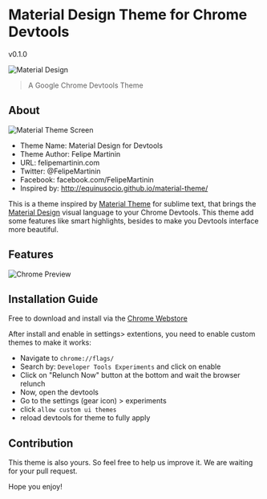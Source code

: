 # Material Design Theme for Chrome Devtools
v0.1.0

![Material Design](https://raw.githubusercontent.com/FelipeMartinin/material-design-devtools/master/images/Frozen-Logo.png)

> A Google Chrome Devtools Theme



## About

![Material Theme Screen](https://raw.githubusercontent.com/FelipeMartinin/material-design-devtools/master/images/frozen-screen.png)


* Theme Name: Material Design for Devtools
* Theme Author: Felipe Martinin
* URL: felipemartinin.com
* Twitter: @FelipeMartinin
* Facebook: facebook.com/FelipeMartinin
* Inspired by: http://equinusocio.github.io/material-theme/



This is a theme inspired by [Material Theme](https://github.com/equinusocio/material-theme) for sublime text, that brings the [Material Design](https://design.google.com/) visual language to your Chrome Devtools. This theme add some features like smart highlights, besides to make you Devtools interface more beautiful.



## Features
![Chrome Preview](https://raw.githubusercontent.com/FelipeMartinin/material-design-devtools/master/images/chrome-screen.png)


## Installation Guide


Free to download and install via the [Chrome Webstore](https://chrome.google.com/webstore/detail/frozen-devtools-theme/gbaddinigglahkekcppiongkmgmpahml)

After install and enable in settings> extentions,  you need to enable custom themes to make it works:
- Navigate to `chrome://flags/`
- Search by: `Developer Tools Experiments` and click on enable
- Click on "Relunch Now" button at the bottom  and wait the browser relunch
- Now, open the devtools
- Go to the settings (gear icon) > experiments
- click `allow custom ui themes`
- reload devtools for theme to fully apply


## Contribution


This theme is also yours. So feel free to help us improve it. We are waiting for your pull request.


Hope you enjoy!
